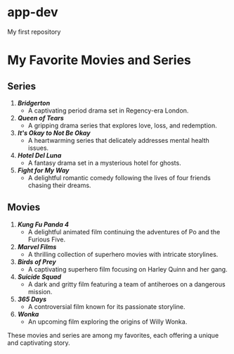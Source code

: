 # app-dev
My first repository


# My Favorite Movies and Series

## Series
1. **_Bridgerton_**
   - A captivating period drama set in Regency-era London.
2. **_Queen of Tears_**
   - A gripping drama series that explores love, loss, and redemption.
3. **_It's Okay to Not Be Okay_**
   - A heartwarming series that delicately addresses mental health issues.
4. **_Hotel Del Luna_**
   - A fantasy drama set in a mysterious hotel for ghosts.
5. **_Fight for My Way_**
   - A delightful romantic comedy following the lives of four friends chasing their dreams.

## Movies
1. **_Kung Fu Panda 4_**
   - A delightful animated film continuing the adventures of Po and the Furious Five.
2. **_Marvel Films_**
   - A thrilling collection of superhero movies with intricate storylines.
3. **_Birds of Prey_**
   - A captivating superhero film focusing on Harley Quinn and her gang.
4. **_Suicide Squad_**
   - A dark and gritty film featuring a team of antiheroes on a dangerous mission.
5. **_365 Days_**
   - A controversial film known for its passionate storyline.
6. **_Wonka_**
   - An upcoming film exploring the origins of Willy Wonka.

These movies and series are among my favorites, each offering a unique and captivating story.

